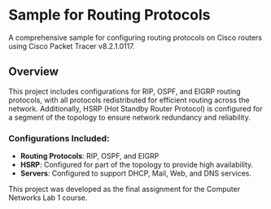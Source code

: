 # Sample for Routing Protocols

A comprehensive sample for configuring routing protocols on Cisco routers using Cisco Packet Tracer v8.2.1.0117.

## Overview

This project includes configurations for RIP, OSPF, and EIGRP routing protocols, with all protocols redistributed for efficient routing across the network. Additionally, HSRP (Hot Standby Router Protocol) is configured for a segment of the topology to ensure network redundancy and reliability.

### Configurations Included:
- **Routing Protocols**: RIP, OSPF, and EIGRP
- **HSRP**: Configured for part of the topology to provide high availability.
- **Servers**: Configured to support DHCP, Mail, Web, and DNS services.

This project was developed as the final assignment for the Computer Networks Lab 1 course.
